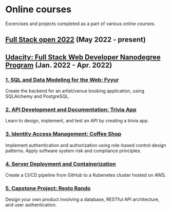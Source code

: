 # Online courses

Excercises and projects completed as a part of various online courses.

## [Full Stack open 2022](https://fullstackopen.com/en/) (May 2022 - present)

## [Udacity: Full Stack Web Developer Nanodegree Program](https://www.udacity.com/course/full-stack-web-developer-nanodegree--nd0044) (Jan. 2022 - Apr. 2022)

### [1. SQL and Data Modeling for the Web: Fyyur](https://github.com/thekakkun/fyyur)

Create the backend for an artist/venue booking application, using SQLAlchemy and PostgreSQL.

### [2. API Development and Documentation: Trivia App](https://github.com/thekakkun/trivia_app)

Learn to design, implement, and test an API by creating a trivia app.

### [3. Identity Access Management: Coffee Shop](https://github.com/thekakkun/coffee_shop)

Implement authentication and authorization using role-based control design patterns. Apply software system risk and compliance principles.

### [4. Server Deployment and Containerization](https://github.com/thekakkun/cicd/)

Create a CI/CD pipeline from GitHub to a Kubenetes cluster hosted on AWS.

### [5. Capstone Project: Resto Rando](https://github.com/thekakkun/resto_rando)

Design your own product involving a database, RESTful API architecture, and user authentication.

